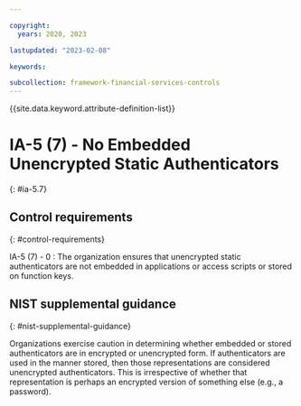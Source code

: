 ```yaml
---

copyright:
  years: 2020, 2023

lastupdated: "2023-02-08"

keywords:

subcollection: framework-financial-services-controls
---
```


{{site.data.keyword.attribute-definition-list}}

               
# IA-5 (7) - No Embedded Unencrypted Static Authenticators
{: #ia-5.7}

## Control requirements
{: #control-requirements}

IA-5 (7) - 0
    : The organization ensures that unencrypted static authenticators are not embedded in applications or access scripts or stored on function keys.

## NIST supplemental guidance
{: #nist-supplemental-guidance}

Organizations exercise caution in determining whether embedded or stored authenticators are in encrypted or unencrypted form. If authenticators are used in the manner stored, then those representations are considered unencrypted authenticators. This is irrespective of whether that representation is perhaps an encrypted version of something else (e.g., a password).





